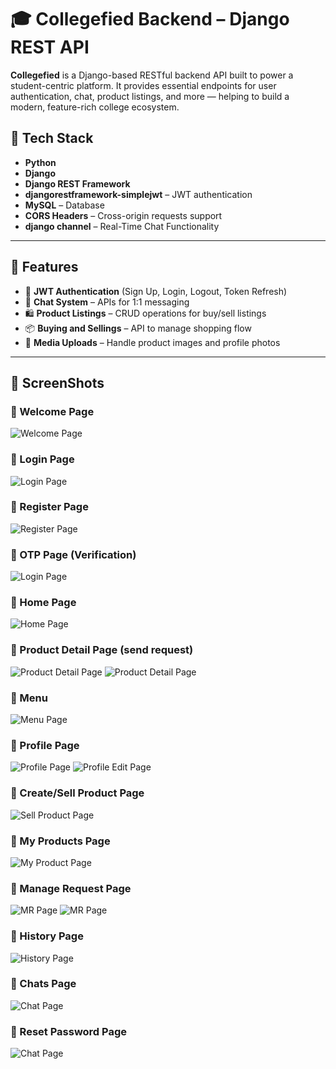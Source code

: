 # 🎓 Collegefied Backend – Django REST API

**Collegefied** is a Django-based RESTful backend API built to power a student-centric platform. It provides essential endpoints for user authentication, chat, product listings, and more — helping to build a modern, feature-rich college ecosystem.

## 🔧 Tech Stack

- **Python**
- **Django**
- **Django REST Framework**
- **djangorestframework-simplejwt** – JWT authentication
- **MySQL** – Database
- **CORS Headers** – Cross-origin requests support
- **django channel** – Real-Time Chat Functionality

---
## 🚀 Features

- 👤 **JWT Authentication** (Sign Up, Login, Logout, Token Refresh)
- 💬 **Chat System** – APIs for 1:1 messaging 
- 🛍️ **Product Listings** – CRUD operations for buy/sell listings
- 📦 **Buying and Sellings** – API to manage shopping flow
- 📂 **Media Uploads** – Handle product images and profile photos

---

## 📂 ScreenShots

### 🔐 Welcome Page
![Welcome Page](Screenshots/1.jpeg)

### 🔐 Login Page
![Login Page](Screenshots/2.jpeg)

### 🔐 Register Page
![Register Page](Screenshots/3.jpeg)

### 🔐 OTP Page (Verification)
![Login Page](Screenshots/4.jpeg)

### 🔐 Home Page
![Home Page](Screenshots/6.jpeg)

### 🔐 Product Detail Page (send request)
![Product Detail Page](Screenshots/20.jpeg)
![Product Detail Page](Screenshots/21.jpeg)

### 🔐 Menu 
![Menu Page](Screenshots/9.jpeg)

### 🔐 Profile Page
![Profile Page](Screenshots/10.jpeg)
![Profile Edit Page](Screenshots/11.jpeg)

### 🔐 Create/Sell Product Page 
![Sell Product Page](Screenshots/12.jpeg)

### 🔐 My Products Page 
![My Product Page](Screenshots/13.jpeg)

### 🔐 Manage Request Page 
![MR Page](Screenshots/14.jpeg)
![MR Page](Screenshots/15.jpeg)

### 🔐 History Page 
![History Page](Screenshots/17.jpeg)

### 🔐 Chats Page 
![Chat Page](Screenshots/16.jpeg)

### 🔐 Reset Password Page 
![Chat Page](Screenshots/19.jpeg)


















